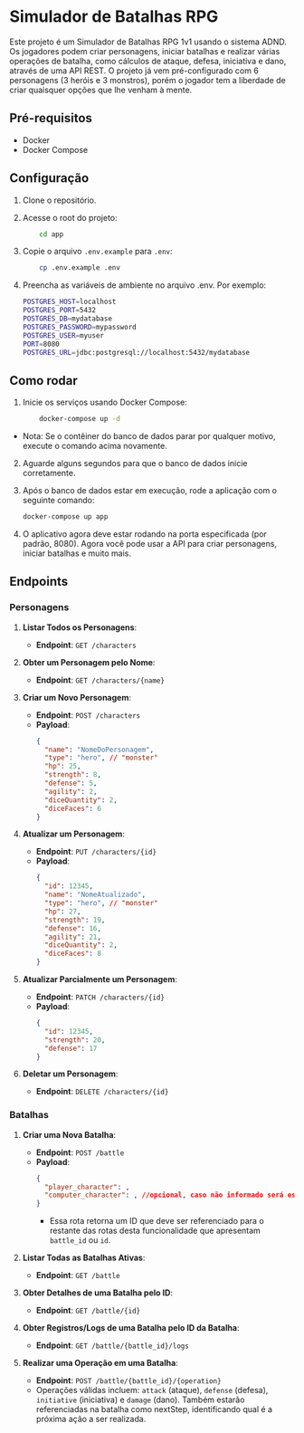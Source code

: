 # Simulador de Batalhas RPG


Este projeto é um Simulador de Batalhas RPG 1v1 usando o sistema ADND. Os jogadores podem criar personagens, iniciar batalhas e realizar várias operações de batalha, como cálculos de ataque, defesa, iniciativa e dano, através de uma API REST. O projeto já vem pré-configurado com 6 personagens (3 heróis e 3 monstros), porém o jogador tem a liberdade de criar quaisquer opções que lhe venham à mente.


## Pré-requisitos

- Docker
- Docker Compose

## Configuração

1. Clone o repositório.
2. Acesse o root do projeto:
    ```bash
        cd app
3. Copie o arquivo `.env.example` para `.env`:
    ```bash
        cp .env.example .env
4. Preencha as variáveis de ambiente no arquivo .env. Por exemplo:

    ```bash
    POSTGRES_HOST=localhost
    POSTGRES_PORT=5432
    POSTGRES_DB=mydatabase
    POSTGRES_PASSWORD=mypassword
    POSTGRES_USER=myuser
    PORT=8080
    POSTGRES_URL=jdbc:postgresql://localhost:5432/mydatabase
## Como rodar
1. Inicie os serviços usando Docker Compose: 
    ```bash
        docker-compose up -d
* Nota: Se o contêiner do banco de dados parar por qualquer motivo, execute o comando acima novamente.

2. Aguarde alguns segundos para que o banco de dados inicie corretamente.

3. Após o banco de dados estar em execução, rode a aplicação com o seguinte comando:

    ```bash
    docker-compose up app
4. O aplicativo agora deve estar rodando na porta especificada (por padrão, 8080). Agora você pode usar a API para criar personagens, iniciar batalhas e muito mais.


## Endpoints

### Personagens

1. **Listar Todos os Personagens**:
    - **Endpoint**: `GET /characters`

2. **Obter um Personagem pelo Nome**:
    - **Endpoint**: `GET /characters/{name}`

3. **Criar um Novo Personagem**:
    - **Endpoint**: `POST /characters`
    - **Payload**:
      ```json
      {
        "name": "NomeDoPersonagem",
        "type": "hero", // "monster"
        "hp": 25,
        "strength": 8,
        "defense": 5,
        "agility": 2,
        "diceQuantity": 2,
        "diceFaces": 6
      }
      ```

4. **Atualizar um Personagem**:
    - **Endpoint**: `PUT /characters/{id}`
    - **Payload**:
      ```json
      {
        "id": 12345,
        "name": "NomeAtualizado",
        "type": "hero", // "monster"
        "hp": 27,
        "strength": 19,
        "defense": 16,
        "agility": 21,
        "diceQuantity": 2,
        "diceFaces": 8
      }
      ```

5. **Atualizar Parcialmente um Personagem**:
    - **Endpoint**: `PATCH /characters/{id}`
    - **Payload**:
      ```json
      {
        "id": 12345,
        "strength": 20,
        "defense": 17
      }
      ```

6. **Deletar um Personagem**:
    - **Endpoint**: `DELETE /characters/{id}`

### Batalhas

1. **Criar uma Nova Batalha**:
    - **Endpoint**: `POST /battle`
    - **Payload**:
      ```json
      {
        "player_character": ,
        "computer_character": , //opcional, caso não informado será escolhido um monstro aleatório para a batalha
      }
      ```
      - Essa rota retorna um ID que deve ser referenciado para o restante das rotas desta funcionalidade que apresentam `battle_id` ou `id`.

2. **Listar Todas as Batalhas Ativas**:
    - **Endpoint**: `GET /battle`

3. **Obter Detalhes de uma Batalha pelo ID**:
    - **Endpoint**: `GET /battle/{id}`

4. **Obter Registros/Logs de uma Batalha pelo ID da Batalha**:
    - **Endpoint**: `GET /battle/{battle_id}/logs`

5. **Realizar uma Operação em uma Batalha**:
    - **Endpoint**: `POST /battle/{battle_id}/{operation}`
   - Operações válidas incluem: `attack` (ataque), `defense` (defesa), `initiative` (iniciativa) e `damage` (dano). Também estarão referenciadas na batalha como nextStep, identificando qual é a próxima ação a ser realizada.

